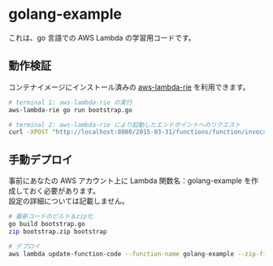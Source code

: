 # golang-example

これは、go 言語での AWS Lambda の学習用コードです。

## 動作検証

コンテナイメージにインストール済みの [aws-lambda-rie](https://github.com/aws/aws-lambda-runtime-interface-emulator) を利用できます。

```bash
# terminal 1: aws-lambda-rie の実行
aws-lambda-rie go run bootstrap.go

# terminal 2: aws-lambda-rie により起動したエンドポイントへのリクエスト
curl -XPOST "http://localhost:8080/2015-03-31/functions/function/invocations" -d '{}'
```

## 手動デプロイ

事前にあなたの AWS アカウント上に Lambda 関数名：golang-example を作成しておく必要があります。  
設定の詳細については記載しません。

```bash
# 最新コードのビルド＆zip化
go build bootstrap.go
zip bootstrap.zip bootstrap

# デプロイ
aws lambda update-function-code --function-name golang-example --zip-file fileb://bootstrap.zip

```
